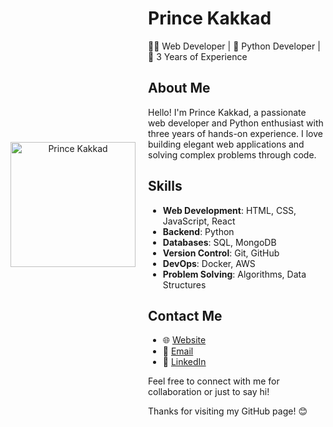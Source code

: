 <!-- Header -->
<div style="display: flex; align-items: center;">
  <p align="center">
    <img src="https://princekakkad.tech/images/author-1.jpg" alt="Prince Kakkad" width="200">
  </p>
<div style="margin-left: 20px;">

# Prince Kakkad

👨‍💻 Web Developer | 🐍 Python Developer | 💼 3 Years of Experience

## About Me

Hello! I'm Prince Kakkad, a passionate web developer and Python enthusiast with three years of hands-on experience. I love building elegant web applications and solving complex problems through code.

## Skills

- **Web Development**: HTML, CSS, JavaScript, React
- **Backend**: Python
- **Databases**: SQL, MongoDB
- **Version Control**: Git, GitHub
- **DevOps**: Docker, AWS
- **Problem Solving**: Algorithms, Data Structures


## Contact Me

- 🌐 [Website](https://princekakkad.tech)
- 📧 [Email](mailto:info@princekakkad.tech)
- 💼 [LinkedIn](https://linkedin.com/in/prince-kakkad)

Feel free to connect with me for collaboration or just to say hi!

Thanks for visiting my GitHub page! 😊
  </div>
</div>
